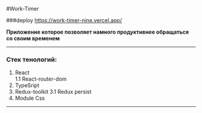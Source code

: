 #Work-Timer

###deploy https://work-timer-nine.vercel.app/

__Приложение которое позволяет намного продуктивнее обращаться со своим временем__
___


### Стек тенологий:
1. React    
    1.1 React-router-dom 
2. TypeSript
3. Redux-toolkit
    3.1 Redux persist
4. Module Css

---


